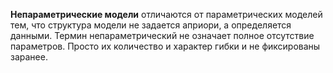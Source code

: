 **Непараметрические модели** отличаются от параметрических моделей тем, что структура модели не задается априори, а определяется данными. Термин непараметрический не означает полное отсутствие параметров. Просто их количество и характер гибки и не фиксированы заранее.